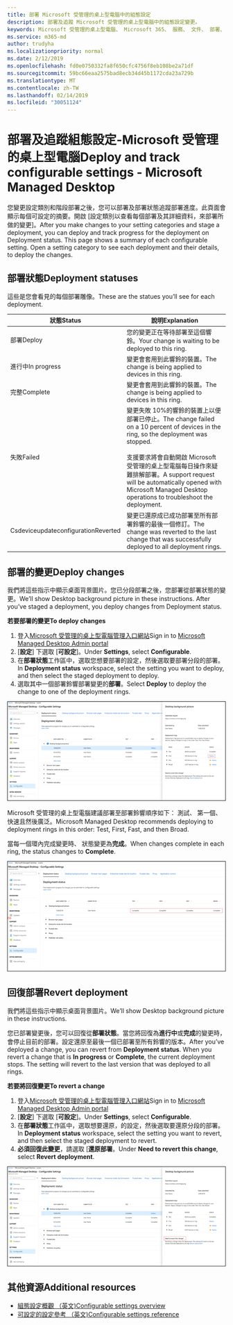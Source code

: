 ```yaml
---
title: 部署 Microsoft 受管理的桌上型電腦中的組態設定
description: 部署及追蹤 Microsoft 受管理的桌上型電腦中的組態設定變更。
keywords: Microsoft 受管理的桌上型電腦、 Microsoft 365、 服務、 文件、 部署、 分段的部署組態設定
ms.service: m365-md
author: trudyha
ms.localizationpriority: normal
ms.date: 2/12/2019
ms.openlocfilehash: fd0e0750332fa8f650cfc4756f8eb108be2a71df
ms.sourcegitcommit: 59bc66eaa2575bad8ecb34d45b1172cda23a729b
ms.translationtype: MT
ms.contentlocale: zh-TW
ms.lasthandoff: 02/14/2019
ms.locfileid: "30051124"
---
```

# <a name="deploy-and-track-configurable-settings---microsoft-managed-desktop"></a><span data-ttu-id="a7340-104">部署及追蹤組態設定-Microsoft 受管理的桌上型電腦</span><span class="sxs-lookup"><span data-stu-id="a7340-104">Deploy and track configurable settings - Microsoft Managed Desktop</span></span>

<span data-ttu-id="a7340-p101">您變更設定類別和階段部署之後，您可以部署及部署狀態追蹤部署進度。此頁面會顯示每個可設定的摘要。開啟 [設定類別以查看每個部署及其詳細資料，來部署所做的變更]。</span><span class="sxs-lookup"><span data-stu-id="a7340-p101">After you make changes to your setting categories and stage a deployment, you can deploy and track progress for the deployment on Deployment status. This page shows a summary of each configurable setting. Open a setting category to see each deployment and their details, to deploy the changes.</span></span> 

## <a name="deployment-statuses"></a><span data-ttu-id="a7340-108">部署狀態</span><span class="sxs-lookup"><span data-stu-id="a7340-108">Deployment statuses</span></span> 

<span data-ttu-id="a7340-109">這些是您會看見的每個部署雕像。</span><span class="sxs-lookup"><span data-stu-id="a7340-109">These are the statues you’ll see for each deployment.</span></span>

<span data-ttu-id="a7340-110">狀態</span><span class="sxs-lookup"><span data-stu-id="a7340-110">Status</span></span>  | <span data-ttu-id="a7340-111">說明</span><span class="sxs-lookup"><span data-stu-id="a7340-111">Explanation</span></span> 
--- | --- 
<span data-ttu-id="a7340-112">部署</span><span class="sxs-lookup"><span data-stu-id="a7340-112">Deploy</span></span> | <span data-ttu-id="a7340-113">您的變更正在等待部署至這個響鈴。</span><span class="sxs-lookup"><span data-stu-id="a7340-113">Your change is waiting to be deployed to this ring.</span></span>
<span data-ttu-id="a7340-114">進行中</span><span class="sxs-lookup"><span data-stu-id="a7340-114">In progress</span></span> | <span data-ttu-id="a7340-115">變更會套用到此響鈴的裝置。</span><span class="sxs-lookup"><span data-stu-id="a7340-115">The change is being applied to devices in this ring.</span></span> 
<span data-ttu-id="a7340-116">完整</span><span class="sxs-lookup"><span data-stu-id="a7340-116">Complete</span></span> | <span data-ttu-id="a7340-117">變更會套用到此響鈴的裝置。</span><span class="sxs-lookup"><span data-stu-id="a7340-117">The change is being applied to devices in this ring.</span></span> 
<span data-ttu-id="a7340-118">失敗</span><span class="sxs-lookup"><span data-stu-id="a7340-118">Failed</span></span> | <span data-ttu-id="a7340-119">變更失敗 10%的響鈴的裝置上以便部署已停止。</span><span class="sxs-lookup"><span data-stu-id="a7340-119">The change failed on a 10 percent of devices in the ring, so the deployment was stopped.</span></span><br><br> <span data-ttu-id="a7340-120">支援要求將會自動開啟 Microsoft 受管理的桌上型電腦每日操作來疑難排解部署。</span><span class="sxs-lookup"><span data-stu-id="a7340-120">A support request will be automatically opened with Microsoft Managed Desktop operations to troubleshoot the deployment.</span></span> 
<span data-ttu-id="a7340-121">Csdeviceupdateconfiguration</span><span class="sxs-lookup"><span data-stu-id="a7340-121">Reverted</span></span> | <span data-ttu-id="a7340-122">變更已還原成已成功部署至所有部署鈴響的最後一個修訂。</span><span class="sxs-lookup"><span data-stu-id="a7340-122">The change was reverted to the last change that was successfully deployed to all deployment rings.</span></span>

## <a name="deploy-changes"></a><span data-ttu-id="a7340-123">部署的變更</span><span class="sxs-lookup"><span data-stu-id="a7340-123">Deploy changes</span></span>

<span data-ttu-id="a7340-p102">我們將這些指示中顯示桌面背景圖片。您已分段部署之後，您部署從部署狀態的變更。</span><span class="sxs-lookup"><span data-stu-id="a7340-p102">We’ll show Desktop background picture in these instructions. After you’ve staged a deployment, you deploy changes from Deployment status.</span></span> 

<span data-ttu-id="a7340-126">**若要部署的變更**</span><span class="sxs-lookup"><span data-stu-id="a7340-126">**To deploy changes**</span></span>

1. <span data-ttu-id="a7340-127">登入[Microsoft 受管理的桌上型電腦管理入口網站](http://aka.ms/mwaasportal)</span><span class="sxs-lookup"><span data-stu-id="a7340-127">Sign in to [Microsoft Managed Desktop Admin portal](http://aka.ms/mwaasportal)</span></span>
2. <span data-ttu-id="a7340-128">[**設定**] 下選取 [**可設定**]。</span><span class="sxs-lookup"><span data-stu-id="a7340-128">Under **Settings**, select **Configurable**.</span></span>
3. <span data-ttu-id="a7340-129">在**部署狀態**工作區中，選取您想要部署的設定，然後選取要部署分段的部署。</span><span class="sxs-lookup"><span data-stu-id="a7340-129">In **Deployment status** workspace, select the setting you want to deploy, and then select the staged deployment to deploy.</span></span>
4. <span data-ttu-id="a7340-130">選取其中一個部署鈴響部署變更的**部署**。</span><span class="sxs-lookup"><span data-stu-id="a7340-130">Select **Deploy** to deploy the change to one of the deployment rings.</span></span>

![可設定的設定部署狀態概觀 （英文)](images/deploy-cs-overview.png)

<span data-ttu-id="a7340-132">Microsoft 受管理的桌上型電腦建議部署至部署鈴響順序如下： 測試、 第一個、 快速且然後廣泛。</span><span class="sxs-lookup"><span data-stu-id="a7340-132">Microsoft Managed Desktop recommends deploying to deployment rings in this order: Test, First, Fast, and then Broad.</span></span> 

<span data-ttu-id="a7340-133">當每一個環內完成變更時、 狀態變更為**完成**。</span><span class="sxs-lookup"><span data-stu-id="a7340-133">When changes complete in each ring, the status changes to **Complete**.</span></span>

![完成部署可設定的設定](images/config-setting-complete.png)

## <a name="revert-deployment"></a><span data-ttu-id="a7340-135">回復部署</span><span class="sxs-lookup"><span data-stu-id="a7340-135">Revert deployment</span></span>

<span data-ttu-id="a7340-136">我們將這些指示中顯示桌面背景圖片。</span><span class="sxs-lookup"><span data-stu-id="a7340-136">We’ll show Desktop background picture in these instructions.</span></span> 

<span data-ttu-id="a7340-p103">您已部署變更後，您可以回復從**部署狀態**。當您將回復為**進行中**或**完成**的變更時，會停止目前的部署。設定還原至最後一個已部署至所有鈴響的版本。</span><span class="sxs-lookup"><span data-stu-id="a7340-p103">After you’ve deployed a change, you can revert from **Deployment status**. When you revert a change that is **In progress** or **Complete**, the current deployment stops. The setting will revert to the last version that was deployed to all rings.</span></span> 

<span data-ttu-id="a7340-140">**若要將回復變更**</span><span class="sxs-lookup"><span data-stu-id="a7340-140">**To revert a change**</span></span>
1. <span data-ttu-id="a7340-141">登入[Microsoft 受管理的桌上型電腦管理入口網站](http://aka.ms/mwaasportal)</span><span class="sxs-lookup"><span data-stu-id="a7340-141">Sign in to [Microsoft Managed Desktop Admin portal](http://aka.ms/mwaasportal)</span></span>
2. <span data-ttu-id="a7340-142">[**設定**] 下選取 [**可設定**]。</span><span class="sxs-lookup"><span data-stu-id="a7340-142">Under **Settings**, select **Configurable**.</span></span>
3. <span data-ttu-id="a7340-143">在**部署狀態**工作區中，選取想要還原，的設定，然後選取要還原分段的部署。</span><span class="sxs-lookup"><span data-stu-id="a7340-143">In **Deployment status** workspace, select the setting you want to revert, and then select the staged deployment to revert.</span></span>
4. <span data-ttu-id="a7340-144">**必須回復此變更**，請選取 [**還原部署**。</span><span class="sxs-lookup"><span data-stu-id="a7340-144">Under **Need to revert this change**, select **Revert deployment**.</span></span>

![還原組態設定部署](images/config-setting-revert.png) 

## <a name="additional-resources"></a><span data-ttu-id="a7340-146">其他資源</span><span class="sxs-lookup"><span data-stu-id="a7340-146">Additional resources</span></span>
- [<span data-ttu-id="a7340-147">組態設定概觀 （英文)</span><span class="sxs-lookup"><span data-stu-id="a7340-147">Configurable settings overview</span></span>](config-setting-overview.md)
- [<span data-ttu-id="a7340-148">可設定的設定參考 （英文)</span><span class="sxs-lookup"><span data-stu-id="a7340-148">Configurable settings reference</span></span>](config-setting-ref.md) 